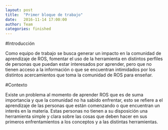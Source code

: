 ```yaml
---
layout: post
title:  "Primer bloque de trabajo"
date:   2016-11-14 17:00:00
author: Team
categories: finished
---
```


#Introducción

Como equipo de trabajo se busca generar un impacto en la comunidad de aprendizaje de ROS, fomentar el uso de la herramienta
en distintos perfiles de personas que puedan estar interesados por aprender, pero que no tienen acceso a la información o que
se encuentran intimidados por los distintos acercamientos que toma la comunidad de ROS para enseñar.

#Contexto

Existe un problema al momento de aprender ROS que es de suma importancia y que la comunidad no ha sabido enfrentar, 
esto se refiere a el aprendizaje de las personas que están comenzando o que encuentran un interés en la materia. Estas personas no
tienen a su disposición una herramienta simple y clara sobre las cosas que deben hacer en sus primeros enfrentamientos a
los conceptos y a las distintas herramientas.


